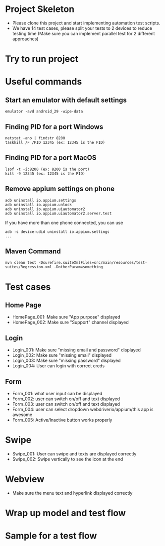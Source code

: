 # Project Skeleton
* Please clone this project and start implementing automation test scripts.
* We have 14 test cases, please split your tests to 2 devices to reduce testing time
(Make sure you can implement parallel test for 2 different approaches)

# Try to run project

# Useful commands

## Start an emulator with default settings
```
emulator -avd android_29 -wipe-data
```

## Finding PID for a port Windows
```
netstat -ano | findstr 8200
taskkill /F /PID 12345 (ex: 12345 is the PID)
```

## Finding PID for a port MacOS
```
lsof -t -i:8200 (ex: 8200 is the port)
kill -9 12345 (ex: 12345 is the PID)
```

## Remove appium settings on phone
```
adb uninstall io.appium.settings
adb uninstall io.appium.unlock
adb uninstall io.appium.uiautomator2
adb uninstall io.appium.uiautomator2.server.test
```

If you have more than one phone connected, you can use
```
adb -s device-udid uninstall io.appium.settings
...
```

## Maven Command
```
mvn clean test -Dsurefire.suiteXmlFiles=src/main/resources/test-suites/Regression.xml -DotherParam=something
```

# Test cases
## Home Page
* HomePage_001: Make sure "App purpose" displayed
* HomePage_002: Make sure "Support" channel displayed

## Login
* Login_001: Make sure "missing email and password" displayed
* Login_002: Make sure "missing email" displayed
* Login_003: Make sure "missing password" displayed
* Login_004: User can login with correct creds

## Form
* Form_001: what user input can be displayed
* Form_002: user can switch on/off and text displayed
* Form_003: user can switch on/off and text displayed
* Form_004: user can select dropdown webdriverio/appium/this app is awesome
* Form_005: Active/Inactive button works properly

# Swipe
* Swipe_001: User can swipe and texts are displayed correctly
* Swipe_002: Swipe vertically to see the icon at the end

# Webview
* Make sure the menu text and hyperlink displayed correctly

# Wrap up model and test flow

# Sample for a test flow
